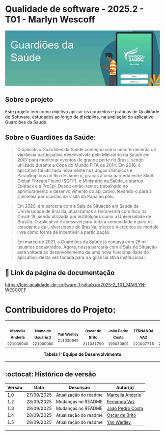 # Qualidade de software - 2025.2 - T01 - Marlyn Wescoff
 ![ aplicativo Guardiões da Saúde](https://raw.githubusercontent.com/FCTE-Qualidade-de-Software-1/2025-2_T01_MARLYN-WESCOFF/refs/heads/main/docs/images/guadioesdasaude.png)

## Sobre o projeto

Este projeto tem como objetivo aplicar os conceitos e práticas de Qualidade de Software, estudados ao longo da disciplina, na avaliação do aplicativo Guardiões da Saúde.

## Sobre o Guardiões da Saúde:
> O aplicativo Guardiões da Saúde começou como uma ferramenta de vigilância participativa desenvolvida pelo Ministério da Saúde em 2007 para monitorar eventos de grande porte no  Brasil, sendo utilizado durante a Copa do Mundo FIFA de 2014. Em 2016, o aplicativo foi utilizado novamente nos Jogos Olímpicos e Paraolímpicos no Rio de Janeiro, graças a uma parceria entre Skoll Global Threats Found (SGTF), o Ministério da Saúde, a startup Epitrack e a ProEpi. Desde então, temos trabalhado no aprimoramento e desenvolvimento do aplicativo, levando-o para a Colômbia por ocasião da visita do Papa ao país.

> Em 2020, em parceria com a Sala de Situação em Saúde da Universidade de Brasília, atualizamos a ferramenta com foco na Covid-19, sendo utilizada por instituições como a Universidade de Brasília. O aplicativo é acessível para toda a comunidade e para os estudantes da Universidade de Brasília, oferece 4 créditos de módulo livre como forma de incentivar a participação.

> Em março de 2021, a Guardiões da Saúde já contava com 26 mil usuários cadastrados. Agora, nossa parceria com a Sala de Situação está voltada ao desenvolvimento de uma nova funcionalidade do aplicativo, desta vez focada para a vigilância ativa institucional.

## :paperclip: Link da página de documentação
https://fcte-qualidade-de-software-1.github.io/2025-2_T01_MARLYN-WESCOFF

# Contribuidores do Projeto:

<!-- Foto dos participantes do grupo -->
<table>
  <tr>
    <td align="center">
      <a href="https://github.com/marcellaanderle">
        <img style="border-radius: 50%;" src="https://github.com/marcellaanderle.png" width="100px;" alt=""/>
      </a>
      <br />
      <sub><b>Marcella Anderle</b></sub>
      <br />
      <sub>221035040</sub>
    </td>
    <td align="center">
      <a href="https://github.com/usuario2">
        <img style="border-radius: 50%;" src="https://github.com/usuario2.png" width="100px;" alt=""/>
      </a>
      <br />
      <sub><b>Nome do Usuário 2</b></sub>
      <br />
      <sub>221000000</sub>
    </td>
    <td align="center">
      <a href="https://github.com/YanWerlley">
        <img style="border-radius: 50%;" src="https://github.com/YanWerlley.png" width="100px;" alt=""/>
      </a>
      <br />
      <sub><b>Yan Werlley</b></sub>
      <br />
      <sub>211030649</sub>
    </td>
    <td align="center">
      <a href="https://github.com/OscarDeBrito">
        <img style="border-radius: 50%;" src="https://github.com/OscarDeBrito.png" width="100px;" alt=""/>
      </a>
      <br />
      <sub><b>Oscar de Brito</b></sub>
      <br />
      <sub>211031790</sub>
    </td>
    <td align="center">
      <a href="https://github.com/johnaopedro">
        <img style="border-radius: 50%;" src="https://github.com/johnaopedro.png" width="100px;" alt=""/>
      </a>
      <br />
      <sub><b>João Pedro Costa </b></sub>
      <br />
      <sub>190030801 </sub>
    </td>
    <td align="center">
      <a href="https://github.com/Fernandavazgit1">
        <img style="border-radius: 50%;" src="https://github.com/Fernandavazgit1.png" width="100px;" alt=""/>
      </a>
      <br />
      <sub><b>  FERNANDA VAZ</b></sub>
      <br />
      <sub>221007715</sub>
    </td>
    <td align="center">
      <a href="https://github.com/RufinoVfR">
        <img style="border-radius: 50%;" src="https://github.com/RufinoVfR.png" width="100px;" alt=""/>
      </a>
      <br />
      <sub><b>Vinícius Rufino </b></sub>
      <br />
      <sub>200062891 </sub>
    </td>
  </tr>
</table>

<p align="center"><b>Tabela 1: Equipe de Desenvolvimento</b></p>

<hr/>

## :octocat: Histórico de versão 

| Versão | Data       | Descrição                 | Autor(a) |
|--------|-----------|---------------------------|----------|
| 1.0    | 27/09/2025 | Atualização do readme     | [Marcella Anderle](https://github.com/marcellaanderle) |
| 1.2    | 28/09/2025 | Mudanças no README        | [Fernanda Vaz](https://github.com/Fernandavazgit1) |
| 1.3    | 28/09/2025 | Mudanças no README        | [João Pedro Costa](https://github.com/johnaopedro) |
| 1.4    | 28/09/2025 | Atualização do readme        | [Oscar de Brito](https://github.com/OscarDeBrito) |
| 1.5    | 28/09/2025 | Atualização do readme        | [Yan Werlley](https://github.com/YanWerlley) |

<hr/>

